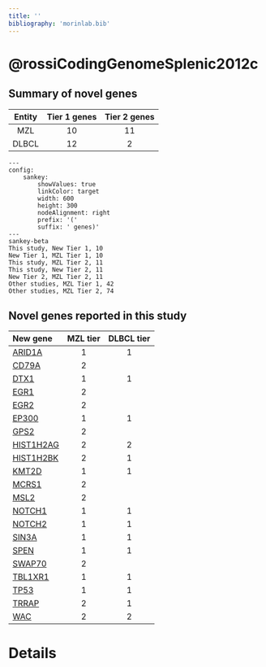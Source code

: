 ```yaml
---
title: ''
bibliography: 'morinlab.bib'
---
```


# @rossiCodingGenomeSplenic2012c
## Summary of novel genes

|Entity| Tier 1 genes| Tier 2 genes|
|:-:|:-:|:-:|
|MZL|10|11|
|DLBCL|12|2|
```mermaid
---
config:
    sankey:
        showValues: true
        linkColor: target
        width: 600
        height: 300
        nodeAlignment: right
        prefix: '('
        suffix: ' genes)'
---
sankey-beta
This study, New Tier 1, 10
New Tier 1, MZL Tier 1, 10
This study, MZL Tier 2, 11
This study, New Tier 2, 11
New Tier 2, MZL Tier 2, 11
Other studies, MZL Tier 1, 42
Other studies, MZL Tier 2, 74
```


## Novel genes reported in this study

|New gene|MZL tier|DLBCL tier|
|:-|:-:|:-:|
|[ARID1A](ARID1A)|1 |1 |
|[CD79A](CD79A)|2 | |
|[DTX1](DTX1)|1 |1 |
|[EGR1](EGR1)|2 | |
|[EGR2](EGR2)|2 | |
|[EP300](EP300)|1 |1 |
|[GPS2](GPS2)|2 | |
|[HIST1H2AG](HIST1H2AG)|2 |2 |
|[HIST1H2BK](HIST1H2BK)|2 |1 |
|[KMT2D](KMT2D)|1 |1 |
|[MCRS1](MCRS1)|2 | |
|[MSL2](MSL2)|2 | |
|[NOTCH1](NOTCH1)|1 |1 |
|[NOTCH2](NOTCH2)|1 |1 |
|[SIN3A](SIN3A)|1 |1 |
|[SPEN](SPEN)|1 |1 |
|[SWAP70](SWAP70)|2 | |
|[TBL1XR1](TBL1XR1)|1 |1 |
|[TP53](TP53)|1 |1 |
|[TRRAP](TRRAP)|2 |1 |
|[WAC](WAC)|2 |2 |

# Details

